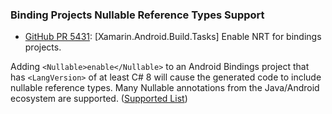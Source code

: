 ### Binding Projects Nullable Reference Types Support

  * [GitHub PR 5431](https://github.com/xamarin/xamarin-android/pull/5431):
    [Xamarin.Android.Build.Tasks] Enable NRT for bindings projects.

Adding `<Nullable>enable</Nullable>` to an Android Bindings project
that has `<LangVersion>` of at least C# 8 will cause the generated
code to include nullable reference types.  Many Nullable annotations from the
Java/Android ecosystem are supported. ([Supported List](https://github.com/xamarin/java.interop/pull/526))